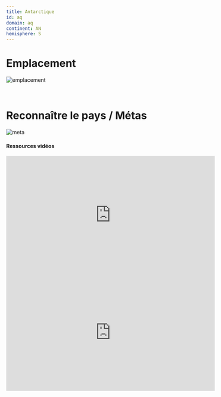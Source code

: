 ```yaml
---
title: Antarctique
id: aq
domain: aq
continent: AN
hemisphere: S
---
```


# Emplacement

![emplacement](https://upload.wikimedia.org/wikipedia/commons/thumb/2/2c/Location_Antarctica.svg/langfr-280px-Location_Antarctica.svg.png)  

<br/>

# Reconnaître le pays / Métas

![meta](/images/aq_geoguessr.png)

#### Ressources vidéos

<div class="video-responsive">
<div>
<iframe width="560" height="315" src="https://www.youtube-nocookie.com/embed/bXBfuukv904" frameborder="0" allow="accelerometer; clipboard-write; encrypted-media; gyroscope; picture-in-picture" allowfullscreen></iframe>
</div>
</div>

<div class="video-responsive">
<div>
<iframe width="560" height="315" src="https://www.youtube-nocookie.com/embed/7lAU8deAlJo" frameborder="0" allow="accelerometer; clipboard-write; encrypted-media; gyroscope; picture-in-picture" allowfullscreen></iframe>
</div>
</div>
